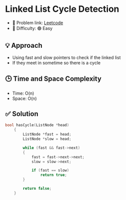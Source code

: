 # Linked List Cycle Detection

- 🧩 Problem link: [Leetcode](https://leetcode.com/problems/linked-list-cycle/)
- 🚦 Difficulty: 🟢 Easy

## 💡 Approach

- Using fast and slow pointers to check if the linked list
- If they meet in sometime so there is a cycle

## 🕒 Time and Space Complexity

- Time: O(n)
- Space: O(n)

## ✅ Solution

```cpp
bool hasCycle(ListNode *head)
    {
        ListNode *fast = head;
        ListNode *slow = head;

        while (fast && fast->next)
        {
            fast = fast->next->next;
            slow = slow->next;

            if (fast == slow)
                return true;
        }

        return false;
    }
```
